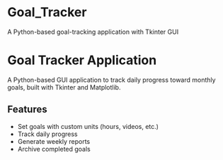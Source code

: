 # Goal_Tracker
A Python-based goal-tracking application with Tkinter GUI
# Goal Tracker Application

A Python-based GUI application to track daily progress toward monthly goals, built with Tkinter and Matplotlib.

## Features
- Set goals with custom units (hours, videos, etc.)
- Track daily progress
- Generate weekly reports
- Archive completed goals
